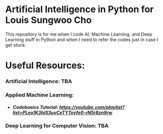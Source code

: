 # Artificial Intelligence in Python for Louis Sungwoo Cho

This repository is for me when I code AI, Machine Learning, and Deep Learning stuff in Python and when I need to refer the codes just in case I get stuck.

# Useful Resources:

### Artificial Intelligence: TBA

### Applied Machine Learning: 
 - ##### Codebasics Tutorial: https://youtube.com/playlist?list=PLeo1K3hjS3uvCeTYTeyfe0-rN5r8zn9rw

### Deep Learning for Computer Vision: TBA
